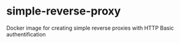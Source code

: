# simple-reverse-proxy
Docker image for creating simple reverse proxies with HTTP Basic authentification
